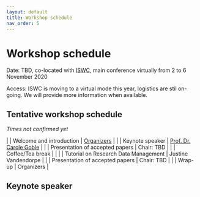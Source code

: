 ```yaml
---
layout: default
title: Workshop schedule
nav_order: 5
---
```


# Workshop schedule

Date: TBD, co-located with [ISWC](../docs/iswc), main conference virtually from 2 to 6 November 2020

Access: ISWC is moving to a virtual mode this year, logistics are stil on-going. We will provide more information when available.

## Tentative workshop schedule
_Times not confirmed yet_

|  | Welcome and introduction | [Organizers](./oc.md) | 
|  | Keynote speaker | [Prof. Dr. Carole Goble](https://www.research.manchester.ac.uk/portal/carole.goble.html) |
|  | Presentation of accepted papers |  Chair: TBD |
|  | Coffee/Tea break | |
|  | Tutorial on Research Data Management | Justine Vandendorpe |
|  | Presentation of accepted papers | Chair: TBD | 
|  | Wrap-up | Organizers | 


## Keynote speaker

